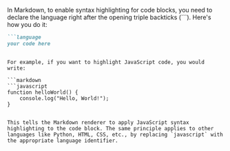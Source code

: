 In Markdown, to enable syntax highlighting for code blocks, you need to declare the language right after the opening triple backticks (```). Here's how you do it:

```markdown
```language
your code here
```
```

For example, if you want to highlight JavaScript code, you would write:

```markdown
```javascript
function helloWorld() {
    console.log("Hello, World!");
}
```
```

This tells the Markdown renderer to apply JavaScript syntax highlighting to the code block. The same principle applies to other languages like Python, HTML, CSS, etc., by replacing `javascript` with the appropriate language identifier.

